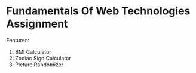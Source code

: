 # Fundamentals Of Web Technologies Assignment 
Features:
1. BMI Calculator
2. Zodiac Sign Calculator
3. Picture Randomizer 
